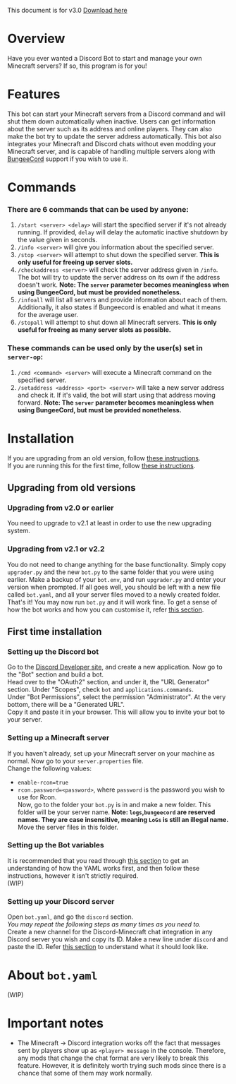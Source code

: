 This document is for v3.0 [Download here](https://github.com/MinecraftServerDiscordBot/minecraft-server-discord-bot-python/releases/tag/v3.0)

# Overview
Have you ever wanted a Discord Bot to start and manage your own Minecraft servers? If so, this program is for you! 

# Features
This bot can start your Minecraft servers from a Discord command and will shut them down automatically when inactive. Users can get information about the server such as its address and online players. They can also make the bot try to update the server address automatically. This bot also integrates your Minecraft and Discord chats without even modding your Minecraft server, and is capable of handling multiple servers along with [BungeeCord](https://www.spigotmc.org/wiki/bungeecord) support if you wish to use it. 

# Commands
### There are 6 commands that can be used by anyone: 
1. `/start <server> <delay>` will start the specified server if it's not already running. If provided, `delay` will delay the automatic inactive shutdown by the value given in seconds. 
2. `/info <server>` will give you information about the specified server.  
3. `/stop <server>` will attempt to shut down the specified server.  **This is only useful for freeing up server slots.** 
4. `/checkaddress <server>` will check the server address given in `/info`. The bot will try to update the server address on its own if the address doesn't work. **Note: The `server` parameter becomes meaningless when using BungeeCord, but must be provided nonetheless.** 
5. `/infoall` will list all servers and provide information about each of them. Additionally, it also states if Bungeecord is enabled and what it means for the average user. 
6. `/stopall` will attempt to shut down all Minecraft servers. **This is only useful for freeing as many server slots as possible.** 
### These commands can be used only by the user(s) set in `server-op`: 
1. `/cmd <command> <server>` will execute a Minecraft command on the specified server. 
2. `/setaddress <address> <port> <server>` will take a new server address and check it. If it's valid, the bot will start using that address moving forward. **Note: The `server` parameter becomes meaningless when using BungeeCord, but must be provided nonetheless.** 

# Installation
If you are upgrading from an old version, follow [these instructions](#upgrading-from-old-versions). <br />If you are running this for the first time, follow [these instructions](#first-time-installation). 
## Upgrading from old versions
### Upgrading from v2.0 or earlier
You need to upgrade to v2.1 at least in order to use the new upgrading system. 
### Upgrading from v2.1 or v2.2
You do not need to change anything for the base functionality. Simply copy `upgrader.py` and the new `bot.py` to the same folder that you were using earlier. Make a backup of your `bot.env`, and run `upgrader.py` and enter your version when prompted. If all goes well, you should be left with a new file called `bot.yaml`, and all your server files moved to a newly created folder. That's it! You may now run `bot.py` and it will work fine. To get a sense of how the bot works and how you can customise it, refer [this section](#about-`bot.yaml`). 
## First time installation
### Setting up the Discord bot
Go to the [Discord Developer site](https://discord.com/developers/), and create a new application. Now go to the "Bot" section and build a bot. <br />
Head over to the "OAuth2" section, and under it, the "URL Generator" section. Under "Scopes", check `bot` and `applications.commands`. <br />
Under "Bot Permissions", select the permission "Administrator". At the very bottom, there will be a "Generated URL". <br />
Copy it and paste it in your browser. This will allow you to invite your bot to your server. <br />

### Setting up a Minecraft server
If you haven't already, set up your Minecraft server on your machine as normal. Now go to your `server.properties` file. <br />
Change the following values: 
- `enable-rcon=true` 
- `rcon.password=<password>`, where `password` is the password you wish to use for Rcon. <br />
Now, go to the folder your `bot.py` is in and make a new folder. This folder will be your server name. **Note: `logs`,`bungeecord` are reserved names. They are case insensitive, meaning `LoGs` is still an illegal name.** Move the server files in this folder. 
 
### Setting up the Bot variables
It is recommended that you read through [this section](#about-`bot.yaml`) to get an understanding of how the YAML works first, and then follow these instructions, however it isn't strictly required. <br />
(WIP)

### Setting up your Discord server
Open `bot.yaml`, and go the `discord` section. <br />
*You may repeat the following steps as many times as you need to. <br />*
Create a new channel for the Discord-Minecraft chat integration in any Discord server you wish and copy its ID. Make a new line under `discord` and paste the ID. Refer [this section](#about-`bot.yaml`) to understand what it should look like. 

# About `bot.yaml`
(WIP)

# Important notes
- The Minecraft -> Discord integration works off the fact that messages sent by players show up as `<player> message` in the console. Therefore, any mods that change the chat format are very likely to break this feature. However, it is definitely worth trying such mods since there is a chance that some of them may work normally. 
